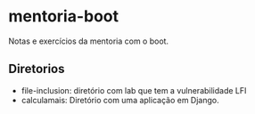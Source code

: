 # mentoria-boot

Notas e exercícios da mentoria com o boot.

## Diretorios

 - file-inclusion: diretório com lab que tem a vulnerabilidade LFI
 - calculamais: Diretório com uma aplicação em Django.

